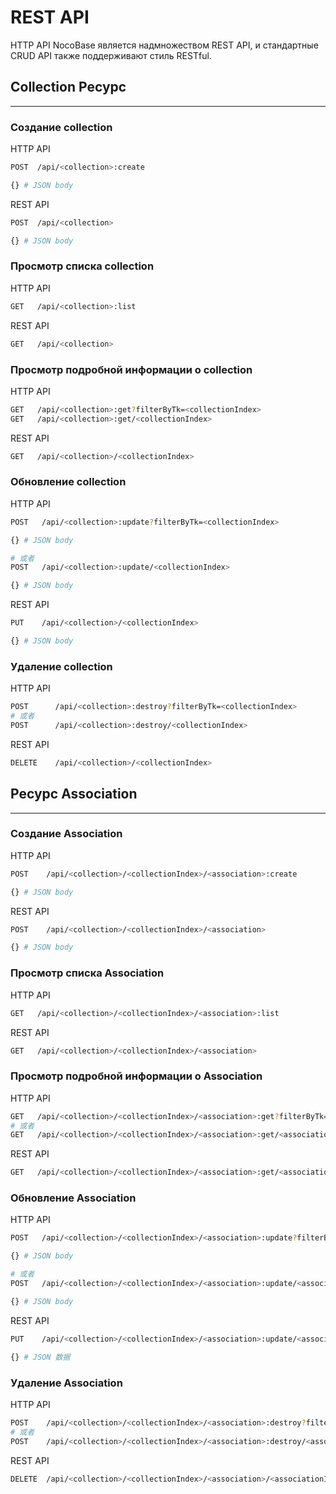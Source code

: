 # REST API

HTTP API NocoBase является надмножеством REST API, и стандартные CRUD API также поддерживают стиль RESTful.

## Collection Ресурс

---

### Создание collection

HTTP API

```bash
POST  /api/<collection>:create

{} # JSON body
```

REST API

```bash
POST  /api/<collection>

{} # JSON body
```

### Просмотр списка collection

HTTP API

```bash
GET   /api/<collection>:list
```

REST API

```bash
GET   /api/<collection>
```

### Просмотр подробной информации о collection

HTTP API

```bash
GET   /api/<collection>:get?filterByTk=<collectionIndex>
GET   /api/<collection>:get/<collectionIndex>
```

REST API

```bash
GET   /api/<collection>/<collectionIndex>
```

### Обновление collection

HTTP API

```bash
POST   /api/<collection>:update?filterByTk=<collectionIndex>

{} # JSON body

# 或者
POST   /api/<collection>:update/<collectionIndex>

{} # JSON body
```

REST API

```bash
PUT    /api/<collection>/<collectionIndex>

{} # JSON body
```

### Удаление collection

HTTP API

```bash
POST      /api/<collection>:destroy?filterByTk=<collectionIndex>
# 或者
POST      /api/<collection>:destroy/<collectionIndex>
```

REST API

```bash
DELETE    /api/<collection>/<collectionIndex>
```

## Ресурс Association

---

### Создание Association

HTTP API

```bash
POST    /api/<collection>/<collectionIndex>/<association>:create

{} # JSON body
```

REST API

```bash
POST    /api/<collection>/<collectionIndex>/<association>

{} # JSON body
```

### Просмотр списка Association

HTTP API

```bash
GET   /api/<collection>/<collectionIndex>/<association>:list
```

REST API

```bash
GET   /api/<collection>/<collectionIndex>/<association>
```

### Просмотр подробной информации о Association

HTTP API

```bash
GET   /api/<collection>/<collectionIndex>/<association>:get?filterByTk=<associationIndex>
# 或者
GET   /api/<collection>/<collectionIndex>/<association>:get/<associationIndex>
```

REST API

```bash
GET   /api/<collection>/<collectionIndex>/<association>:get/<associationIndex>
```

### Обновление Association

HTTP API

```bash
POST   /api/<collection>/<collectionIndex>/<association>:update?filterByTk=<associationIndex>

{} # JSON body

# 或者
POST   /api/<collection>/<collectionIndex>/<association>:update/<associationIndex>

{} # JSON body
```

REST API

```bash
PUT    /api/<collection>/<collectionIndex>/<association>:update/<associationIndex>

{} # JSON 数据
```

### Удаление Association

HTTP API

```bash
POST    /api/<collection>/<collectionIndex>/<association>:destroy?filterByTk=<associationIndex>
# 或者
POST    /api/<collection>/<collectionIndex>/<association>:destroy/<associationIndex>
```

REST API

```bash
DELETE  /api/<collection>/<collectionIndex>/<association>/<associationIndex>
```
